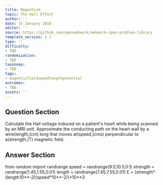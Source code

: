```yaml
---
title: Magnetism
topic: The Hall Effect
author: ''
date: 15 January 2018
editor: ''
source: https://github.com/openwebwork/webwork-open-problem-library
template_version: 1.1
type: ''
difficulty:
- TBD
randomization:
- TBD
taxonomy:
- TBD
tags:
- magneticfieldspeedlengthpotential
outcomes:
- TBD
assets: ''
---
```


## Question Section 

Calculate the Hall voltage induced on a patient's heart while being scanned by an MRI unit. Approximate the conducting path on the heart wall by a wire(length,(cm) long that moves at(speed,(cms) perpendicular to a(strength,(T) magnetic field.



## Answer Section

from random import randrange
speed = randrange(9.5,10.5,0.1)
strength = randrange(1.45,1.55,0.01)
length = randrange(7.45,7.55,0.01)
E = (strength*(length*10**-2)*(speed*10**-2))*10**3